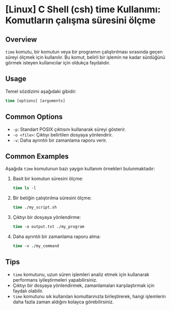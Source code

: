 # [Linux] C Shell (csh) time Kullanımı: Komutların çalışma süresini ölçme

## Overview
`time` komutu, bir komutun veya bir programın çalıştırılması sırasında geçen süreyi ölçmek için kullanılır. Bu komut, belirli bir işlemin ne kadar sürdüğünü görmek isteyen kullanıcılar için oldukça faydalıdır.

## Usage
Temel sözdizimi aşağıdaki gibidir:

```csh
time [options] [arguments]
```

## Common Options
- `-p`: Standart POSIX çıktısını kullanarak süreyi gösterir.
- `-o <file>`: Çıktıyı belirtilen dosyaya yönlendirir.
- `-v`: Daha ayrıntılı bir zamanlama raporu verir.

## Common Examples
Aşağıda `time` komutunun bazı yaygın kullanım örnekleri bulunmaktadır:

1. Basit bir komutun süresini ölçme:
   ```csh
   time ls -l
   ```

2. Bir betiğin çalıştırılma süresini ölçme:
   ```csh
   time ./my_script.sh
   ```

3. Çıktıyı bir dosyaya yönlendirme:
   ```csh
   time -o output.txt ./my_program
   ```

4. Daha ayrıntılı bir zamanlama raporu alma:
   ```csh
   time -v ./my_command
   ```

## Tips
- `time` komutunu, uzun süren işlemleri analiz etmek için kullanarak performans iyileştirmeleri yapabilirsiniz.
- Çıktıyı bir dosyaya yönlendirmek, zamanlamaları karşılaştırmak için faydalı olabilir.
- `time` komutunu sık kullanılan komutlarınızla birleştirerek, hangi işlemlerin daha fazla zaman aldığını kolayca görebilirsiniz.